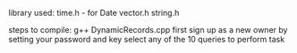 library used:
  time.h  - for Date
  vector.h 
  string.h
  
steps to compile:
  g++ DynamicRecords.cpp
  first sign up as a new owner by setting your password and key
  select any of the 10 queries to perform task
